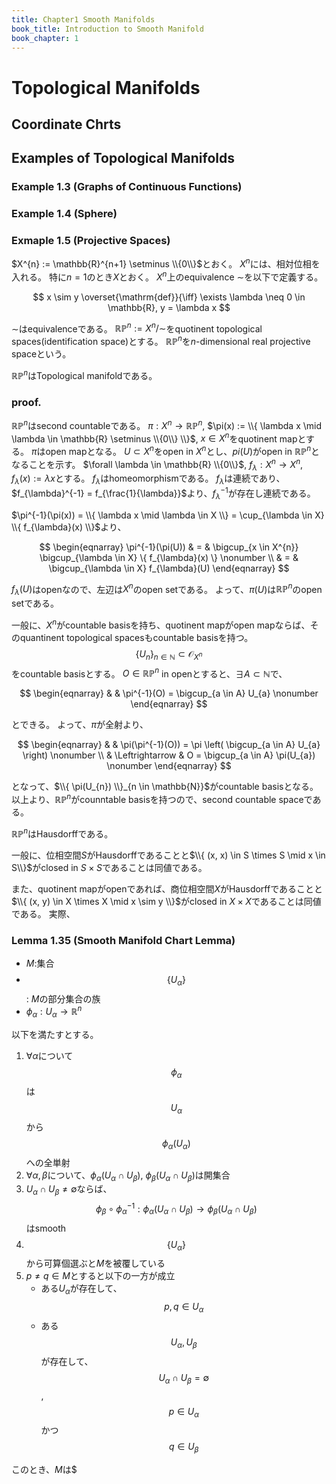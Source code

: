 ```yaml
---
title: Chapter1 Smooth Manifolds
book_title: Introduction to Smooth Manifold
book_chapter: 1
---
```


# Topological Manifolds

## Coordinate Chrts

## Examples of Topological Manifolds

### Example 1.3 (Graphs of Continuous Functions)

### Example 1.4 (Sphere)

### Exmaple 1.5 (Projective Spaces)
$X^{n} := \mathbb{R}^{n+1} \setminus \\{0\\}$とおく。
$X^{n}$には、相対位相を入れる。
特に$n=1$のとき$X$とおく。
$X^{n}$上のequivalence $\sim$を以下で定義する。

$$
    x \sim y
    \overset{\mathrm{def}}{\iff}
    \exists \lambda \neq 0 \in \mathbb{R},
        y = \lambda x
$$

$\sim$はequivalenceである。
$\mathbb{RP}^{n} := X^{n} / \sim$をquotinent topological spaces(identification space)とする。
$\mathbb{RP}^{n}$を$n$-dimensional real projective spaceという。

$\mathbb{RP}^{n}$はTopological manifoldである。

### proof.
$\mathbb{RP}^{n}$はsecond countableである。
$\pi:X^{n} \rightarrow \mathbb{RP}^{n}$, $\pi(x) := \\{ \lambda x \mid \lambda \in \mathbb{R} \setminus \\{0\\} \\}$, $x \in X^{n}$をquotinent mapとする。
$\pi$はopen mapとなる。
$U \subset X^{n}$をopen in $X^{n}$とし、$pi(U)$がopen in $\mathbb{RP}^{n}$となることを示す。
$\forall \lambda \in \mathbb{R} \\{0\\}$, $f_{\lambda}:X^{n} \rightarrow  X^{n}$, $f_{\lambda}(x) := \lambda x$とする。
$f_{\lambda}$はhomeomorphismである。
$f_{\lambda}$は連続であり、$f_{\lambda}^{-1} = f_{\frac{1}{\lambda}}$より、$f_{\lambda}^{-1}$が存在し連続である。

$\pi^{-1}(\pi(x)) = \\{ \lambda x \mid \lambda \in X \\} = \cup_{\lambda \in X} \\{ f_{\lambda}(x) \\}$より、

$$
    \begin{eqnarray}
        \pi^{-1}(\pi(U)) 
            & = &
                \bigcup_{x \in X^{n}}
                \bigcup_{\lambda \in X}
                \{
                    f_{\lambda}(x)
                \}
        \nonumber
        \\
            & = &
                \bigcup_{\lambda \in X}
                f_{\lambda}(U)
    \end{eqnarray}
$$

$f_{\lambda}(U)$はopenなので、左辺は$X^{n}$のopen setである。
よって、$\pi(U)$は$\mathbb{RP}^{n}$のopen setである。

一般に、$X^{n}$がcountable basisを持ち、quotinent mapがopen mapならば、そのquantinent topological spacesもcountable basisを持つ。
$$\{ U_{n} \}_{n \in \mathbb{N}} \subset \mathcal{O}_{X^{n}}$$をcountable basisとする。
$O \in \mathbb{RP}^{n}$ in openとすると、$\exists A \subset \mathbb{N}$で、

$$
    \begin{eqnarray}
        & &
        \pi^{-1}(O)
            = \bigcup_{a \in A} U_{a}
        \nonumber
    \end{eqnarray}
$$

とできる。
よって、$\pi$が全射より、

$$
    \begin{eqnarray}
        & &
            \pi(\pi^{-1}(O))
                =
                \pi
                \left(
                    \bigcup_{a \in A} U_{a}
                \right)
        \nonumber
        \\
        & \Leftrightarrow  &
            O
                =
                \bigcup_{a \in A} 
                \pi(U_{a})
        \nonumber
    \end{eqnarray}
$$

となって、$\\{ \pi(U_{n}) \\}_{n \in \mathbb{N}}$がcountable basisとなる。
以上より、$\mathbb{RP}^{n}$がcounntable basisを持つので、second countable spaceである。

$\mathbb{RP}^{n}$はHausdorffである。

一般に、位相空間$S$がHausdorffであることと$\\{ (x, x) \in S \times S \mid x \in S\\}$がclosed in $S \times S$であることは同値である。

また、quotinent mapがopenであれば、商位相空間$X$がHausdorffであることと$\\{ (x, y) \in X \times X \mid x \sim y \\}$がclosed in $X \times X$であることは同値である。
実際、

### Lemma 1.35 (Smooth Manifold Chart Lemma)
* $M$:集合
* $$\{U_{\alpha}\}$$: $M$の部分集合の族
* $\phi_{\alpha}:U_{\alpha} \rightarrow \mathbb{R}^{n}$

以下を満たすとする。

1. $\forall \alpha$について $$\phi_{\alpha}$$は$$U_{\alpha}$$から$$\phi_{\alpha}(U_{\alpha})$$への全単射
2. $\forall \alpha, \beta$について、$\phi_{\alpha}(U_{\alpha} \cap U_{\beta})$, $\phi_{\beta}(U_{\alpha} \cap U_{\beta})$は開集合
3. $U_{\alpha} \cap U_{\beta} \neq \emptyset$ならば、$$\phi_{\beta} \circ \phi_{\alpha}^{-1}:\phi_{\alpha}(U_{\alpha} \cap U_{\beta}) \rightarrow \phi_{\beta}(U_{\alpha} \cap U_{\beta})$$はsmooth
4. $$\{ U_{\alpha} \}$$から可算個選ぶと$M$を被覆している
5. $p \neq q \in M$とすると以下の一方が成立
    * ある$U_{\alpha}$が存在して、$$p, q \in U_{\alpha}$$
    * ある$$U_{\alpha}, U_{\beta}$$が存在して、$$U_{\alpha} \cap U_{\beta} = \emptyset$$, $$p \in U_{\alpha}$$ かつ$$q \in U_{\beta}$$

このとき、$M$は$

